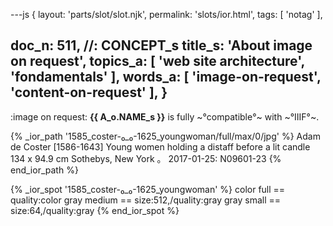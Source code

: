 ---js
{
  layout: 'parts/slot/slot.njk',
  permalink: 'slots/ior.html',
  tags: [ 'notag' ],

  doc_n: 511,    //: CONCEPT_s
  title_s: 'About image on request',
  topics_a: [ 'web site architecture', 'fondamentals' ],
  words_a: [ 'image-on-request', 'content-on-request' ],
}
---
:image on request:
__{{ A_o.NAME_s }}__ is fully ~°compatible°~ with ~°IIIF°~.


{% _ior_path '1585_coster-₀_₀-1625_youngwoman/full/max/0/jpg' %}
Adam de Coster [1586-1643]
Young women holding a distaff before a lit candle
134 x 94.9 cm
Sothebys, New York &#12290; 2017-01-25: N09601-23
{% end_ior_path %}


{% _ior_spot '1585_coster-₀_₀-1625_youngwoman' %}
color full  == quality:color
gray medium == size:512,/quality:gray
gray small  == size:64,/quality:gray
{% end_ior_spot %}
